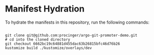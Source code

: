 
# Manifest Hydration

To hydrate the manifests in this repository, run the following commands:

```shell

git clone git@github.com:procinger/argo-git-promoter-demo.git
# cd into the cloned directory
git checkout 6662bc19c64881d455dac63b26815bfc46d76b26
kustomize build ./kustomize/overlays/dev
```